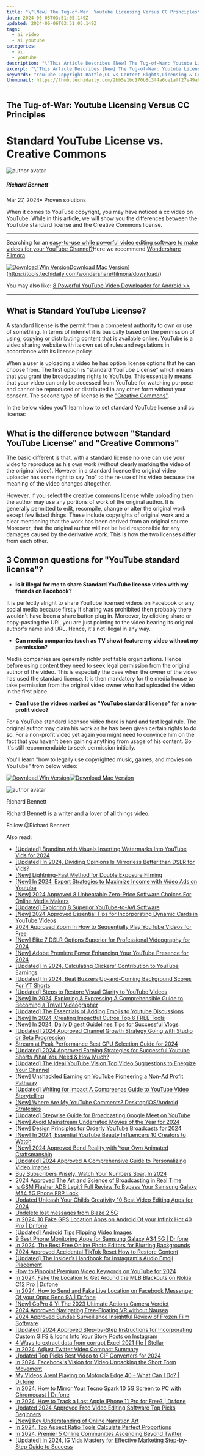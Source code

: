 ```yaml
---
title: "\"[New] The Tug-of-War  Youtube Licensing Versus CC Principles\""
date: 2024-06-05T03:51:05.149Z
updated: 2024-06-06T03:51:05.149Z
tags:
  - ai video
  - ai youtube
categories:
  - ai
  - youtube
description: "\"This Article Describes [New] The Tug-of-War: Youtube Licensing Versus CC Principles\""
excerpt: "\"This Article Describes [New] The Tug-of-War: Youtube Licensing Versus CC Principles\""
keywords: "YouTube Copyright Battle,CC vs Content Rights,Licensing & Creative Commons,Streaming Service Controversy,Youtube Fair Use Policy,CC Principles Challenges,Media Sharing Dilemma"
thumbnail: https://thmb.techidaily.com/2bb5e1bc170b8c3f4a6ce1aff27e49a67b4dbeb274ccf0d0ed18fa3d929b62b2.jpg
---
```


## The Tug-of-War: Youtube Licensing Versus CC Principles

# Standard YouTube License vs. Creative Commons

![author avatar](https://images.wondershare.com/filmora/article-images/richard-bennett.jpg)

##### Richard Bennett

 Mar 27, 2024• Proven solutions

When it comes to YouTube copyright, you may have noticed a cc video on YouTube. While in this article, we will show you the differences between the YouTube standard license and the Creative Commons license.

---

Searching for an [easy-to-use while powerful video editing software to make videos for your YouTube Channel?](https://tools.techidaily.com/wondershare/filmora/download/)Here we recommend [Wondershare Filmora](https://tools.techidaily.com/wondershare/filmora/download/)

[![Download Win Version](https://images.wondershare.com/filmora/guide/download-btn-win.jpg)](https://tools.techidaily.com/wondershare/filmora/download/)[Download Mac Version](https://images.wondershare.com/filmora/guide/download-btn-mac.jpg)](https://tools.techidaily.com/wondershare/filmora/download/)

You may also like: [8 Powerful YouTube Video Downloader for Android >>](https://tools.techidaily.com/wondershare/filmora/download/)

---

## What is Standard YouTube License?

A standard license is the permit from a competent authority to own or use of something. In terms of internet it is basically based on the permission of using, copying or distributing content that is available online. YouTube is a video sharing website with its own set of rules and regulations in accordance with its license policy.

When a user is uploading a video he has option license options that he can choose from. The first option is "standard YouTube License" which means that you grant the broadcasting rights to YouTube. This essentially means that your video can only be accessed from YouTube for watching purpose and cannot be reproduced or distributed in any other form without your consent. The second type of license is the ["Creative Commons"](https://tools.techidaily.com/wondershare/filmora/download/).

In the below video you'll learn how to set standard YouTube license and cc license:

## What is the difference between "Standard YouTube License" and "Creative Commons"

The basic different is that, with a standard license no one can use your video to reproduce as his own work (without clearly marking the video of the original video). However in a standard licence the original video uploader has some right to say "no" to the re-use of his video because the meaning of the video changes altogether.

However, if you select the creative commons license while uploading then the author may use any portions of work of the original author. It is generally permitted to edit, recompile, change or alter the original work except few listed things. These include copyrights of original work and a clear mentioning that the work has been derived from an original source. Moreover, that the original author will not be held responsible for any damages caused by the derivative work. This is how the two licenses differ from each other.

## 3 Common questions for "YouTube standard license"?

* **Is it illegal for me to share Standard YouTube license video with my friends on Facebook?**

It is perfectly alright to share YouTube licensed videos on Facebook or any social media because firstly if sharing was prohibited then probably there wouldn't have been a share button plug in. Moreover, by clicking share or copy-pasting the URL you are just pointing to the video bearing its original author's name and URL. Hence, it's not illegal in any way.

* **Can media companies (such as TV show) feature my video without my permission?**

Media companies are generally richly profitable organizations. Hence before using content they need to seek legal permission from the original author of the video. This is especially the case when the owner of the video has used the standard license. It is then mandatory for the media house to take permission from the original video owner who had uploaded the video in the first place.

* **Can I use the videos marked as "YouTube standard license" for a non-profit video?**

For a YouTube standard licensed video there is hard and fast legal rule. The original author may claim his work as he has been given certain rights to do so. For a non-profit video yet again you might need to convince him on the fact that you haven't been gaining anything from usage of his content. So it's still recommendable to seek permission initially.

You'll learn "how to legally use copyrighted music, games, and movies on YouTube" from below video:

[![Download Win Version](https://images.wondershare.com/filmora/guide/download-btn-win.jpg)](https://tools.techidaily.com/wondershare/filmora/download/)[![Download Mac Version](https://images.wondershare.com/filmora/guide/download-btn-mac.jpg)](https://tools.techidaily.com/wondershare/filmora/download/)

![author avatar](https://images.wondershare.com/filmora/article-images/richard-bennett.jpg)

Richard Bennett

Richard Bennett is a writer and a lover of all things video.

Follow @Richard Bennett

<span class="atpl-alsoreadstyle">Also read:</span>
<div><ul>
<li><a href="https://facebook-record-videos.techidaily.com/updated-branding-with-visuals-inserting-watermarks-into-youtube-vids-for-2024/"><u>[Updated] Branding with Visuals  Inserting Watermarks Into YouTube Vids for 2024</u></a></li>
<li><a href="https://facebook-record-videos.techidaily.com/updated-in-2024-dividing-opinions-is-mirrorless-better-than-dslr-for-vids/"><u>[Updated] In 2024, Dividing Opinions  Is Mirrorless Better than DSLR for Vids?</u></a></li>
<li><a href="https://facebook-record-videos.techidaily.com/new-lightning-fast-method-for-double-exposure-filming/"><u>[New] Lightning-Fast Method for Double Exposure Filming</u></a></li>
<li><a href="https://facebook-record-videos.techidaily.com/new-in-2024-expert-strategies-to-maximize-income-with-video-ads-on-youtube/"><u>[New] In 2024, Expert Strategies to Maximize Income with Video Ads on Youtube</u></a></li>
<li><a href="https://facebook-record-videos.techidaily.com/new-2024-approved-8-unbeatable-zero-price-software-choices-for-online-media-makers/"><u>[New] 2024 Approved  8 Unbeatable Zero-Price Software Choices For Online Media Makers</u></a></li>
<li><a href="https://facebook-record-videos.techidaily.com/updated-exploring-8-superior-youtube-to-avi-software/"><u>[Updated] Exploring 8 Superior YouTube-to-AVI Software</u></a></li>
<li><a href="https://facebook-record-videos.techidaily.com/new-2024-approved-essential-tips-for-incorporating-dynamic-cards-in-youtube-videos/"><u>[New] 2024 Approved  Essential Tips for Incorporating Dynamic Cards in YouTube Videos</u></a></li>
<li><a href="https://facebook-record-videos.techidaily.com/2024-approved-zoom-in-how-to-sequentially-play-youtube-videos-for-free/"><u>2024 Approved  Zoom In  How to Sequentially Play YouTube Videos for Free</u></a></li>
<li><a href="https://facebook-record-videos.techidaily.com/new-elite-7-dslr-options-superior-for-professional-videography-for-2024/"><u>[New] Elite 7 DSLR Options Superior for Professional Videography for 2024</u></a></li>
<li><a href="https://facebook-record-videos.techidaily.com/new-adobe-premiere-power-enhancing-your-youtube-presence-for-2024/"><u>[New] Adobe Premiere Power  Enhancing Your YouTube Presence for 2024</u></a></li>
<li><a href="https://facebook-record-videos.techidaily.com/updated-in-2024-calculating-clickers-contribution-to-youtube-earnings/"><u>[Updated] In 2024, Calculating Clickers' Contribution to YouTube Earnings</u></a></li>
<li><a href="https://facebook-record-videos.techidaily.com/updated-in-2024-beat-buzzers-up-and-coming-background-scores-for-yt-shorts/"><u>[Updated] In 2024, Beat Buzzers  Up-and-Coming Background Scores For YT Shorts</u></a></li>
<li><a href="https://facebook-record-videos.techidaily.com/updated-steps-to-restore-visual-clarity-to-youtube-videos/"><u>[Updated] Steps to Restore Visual Clarity to YouTube Videos</u></a></li>
<li><a href="https://facebook-record-videos.techidaily.com/new-in-2024-exploring-and-expressing-a-comprehensible-guide-to-becoming-a-travel-videographer/"><u>[New] In 2024, Exploring & Expressing  A Comprehensible Guide to Becoming a Travel Videographer</u></a></li>
<li><a href="https://facebook-record-videos.techidaily.com/updated-the-essentials-of-adding-emojis-to-youtube-discussions/"><u>[Updated] The Essentials of Adding Emojis to Youtube Discussions</u></a></li>
<li><a href="https://facebook-record-videos.techidaily.com/new-in-2024-creating-impactful-outros-top-6-free-tools/"><u>[New] In 2024, Creating Impactful Outros  Top 6 FREE Tools</u></a></li>
<li><a href="https://facebook-record-videos.techidaily.com/new-in-2024-daily-digest-guidelines-tips-for-successful-vlogs/"><u>[New] In 2024, Daily Digest Guidelines  Tips for Successful Vlogs</u></a></li>
<li><a href="https://facebook-record-videos.techidaily.com/updated-2024-approved-channel-growth-strategy-going-with-studio-or-beta-progression/"><u>[Updated] 2024 Approved  Channel Growth Strategy  Going with Studio or Beta Progression</u></a></li>
<li><a href="https://facebook-record-videos.techidaily.com/stream-at-peak-performance-best-gpu-selection-guide-for-2024/"><u>Stream at Peak Performance  Best GPU Selection Guide for 2024</u></a></li>
<li><a href="https://facebook-record-videos.techidaily.com/updated-2024-approved-earning-strategies-for-successful-youtube-shorts-what-you-need-and-how-much/"><u>[Updated] 2024 Approved  Earning Strategies for Successful Youtube Shorts  What You Need & How Much?</u></a></li>
<li><a href="https://facebook-record-videos.techidaily.com/updated-the-ideal-youtube-vision-top-video-suggestions-to-energize-your-channel/"><u>[Updated] The Ideal YouTube Vision  Top Video Suggestions to Energize Your Channel</u></a></li>
<li><a href="https://facebook-record-videos.techidaily.com/new-unshackled-earning-on-youtube-pioneering-a-non-ad-profit-pathway/"><u>[New] Unshackled Earning on YouTube  Pioneering a Non-Ad Profit Pathway</u></a></li>
<li><a href="https://facebook-record-videos.techidaily.com/updated-writing-for-impact-a-compreenas-guide-to-youtube-video-storytelling/"><u>[Updated] Writing for Impact  A Compreenas Guide to YouTube Video Storytelling</u></a></li>
<li><a href="https://facebook-record-videos.techidaily.com/new-where-are-my-youtube-comments-desktopiosandroid-strategies/"><u>[New] Where Are My YouTube Comments? Desktop/iOS/Android Strategies</u></a></li>
<li><a href="https://facebook-record-videos.techidaily.com/updated-stepwise-guide-for-broadcasting-google-meet-on-youtube/"><u>[Updated] Stepwise Guide for Broadcasting Google Meet on YouTube</u></a></li>
<li><a href="https://facebook-record-videos.techidaily.com/new-avoid-mainstream-underrated-movies-of-the-year-for-2024/"><u>[New] Avoid Mainstream  Underrated Movies of the Year for 2024</u></a></li>
<li><a href="https://facebook-record-videos.techidaily.com/new-design-principles-for-orderly-youtube-broadcasts-for-2024/"><u>[New] Design Principles for Orderly YouTube Broadcasts for 2024</u></a></li>
<li><a href="https://facebook-record-videos.techidaily.com/new-in-2024-essential-youtube-beauty-influencers-10-creators-to-watch/"><u>[New] In 2024, Essential YouTube Beauty Influencers  10 Creators to Watch</u></a></li>
<li><a href="https://facebook-record-videos.techidaily.com/new-2024-approved-bend-reality-with-your-own-animated-craftsmanship/"><u>[New] 2024 Approved  Bend Reality with Your Own Animated Craftsmanship</u></a></li>
<li><a href="https://facebook-record-videos.techidaily.com/updated-2024-approved-a-comprehensive-guide-to-personalizing-video-images/"><u>[Updated] 2024 Approved  A Comprehensive Guide to Personalizing Video Images</u></a></li>
<li><a href="https://facebook-record-videos.techidaily.com/buy-subscribers-wisely-watch-your-numbers-soar-in-2024/"><u>Buy Subscribers Wisely, Watch Your Numbers Soar, In 2024</u></a></li>
<li><a href="https://some-skills.techidaily.com/2024-approved-the-art-and-science-of-broadcasting-in-real-time/"><u>2024 Approved  The Art and Science of Broadcasting in Real Time</u></a></li>
<li><a href="https://android-frp.techidaily.com/is-gsm-flasher-adb-legit-full-review-to-bypass-your-samsung-galaxy-m54-5g-phone-frp-lock-by-drfone-android/"><u>Is GSM Flasher ADB Legit? Full Review To Bypass Your Samsung Galaxy M54 5G Phone FRP Lock</u></a></li>
<li><a href="https://video-ai-editor.techidaily.com/updated-unleash-your-childs-creativity-10-best-video-editing-apps-for-2024/"><u>Updated Unleash Your Childs Creativity 10 Best Video Editing Apps for 2024</u></a></li>
<li><a href="https://techidaily.com/undelete-lost-messages-from-blaze-2-5g-by-fonelab-android-recover-messages/"><u>Undelete lost messages from Blaze 2 5G</u></a></li>
<li><a href="https://android-location.techidaily.com/in-2024-10-fake-gps-location-apps-on-android-of-your-infinix-hot-40-pro-drfone-by-drfone-virtual/"><u>In 2024, 10 Fake GPS Location Apps on Android Of your Infinix Hot 40 Pro | Dr.fone</u></a></li>
<li><a href="https://extra-lessons.techidaily.com/updated-android-tips-flipping-video-images/"><u>[Updated] Android Tips  Flipping Video Images</u></a></li>
<li><a href="https://android-location-track.techidaily.com/9-best-phone-monitoring-apps-for-samsung-galaxy-a34-5g-drfone-by-drfone-virtual-android/"><u>9 Best Phone Monitoring Apps for Samsung Galaxy A34 5G | Dr.fone</u></a></li>
<li><a href="https://smart-video-creator.techidaily.com/in-2024-the-best-free-online-photo-editors-for-blurring-backgrounds/"><u>In 2024, The Best Free Online Photo Editors for Blurring Backgrounds</u></a></li>
<li><a href="https://tiktok-videos.techidaily.com/2024-approved-accidental-tiktok-reset-how-to-restore-content/"><u>2024 Approved  Accidental TikTok Reset  How to Restore Content</u></a></li>
<li><a href="https://instagram-video-files.techidaily.com/updated-the-insiders-handbook-for-instagrams-audio-emoji-placement/"><u>[Updated] The Insider’s Handbook for Instagram's Audio Emoji Placement</u></a></li>
<li><a href="https://youtube-help.techidaily.com/how-to-pinpoint-premium-video-keywords-on-youtube-for-2024/"><u>How to Pinpoint Premium Video Keywords on YouTube for 2024</u></a></li>
<li><a href="https://review-topics.techidaily.com/in-2024-fake-the-location-to-get-around-the-mlb-blackouts-on-nokia-c12-pro-drfone-by-drfone-virtual-android/"><u>In 2024, Fake the Location to Get Around the MLB Blackouts on Nokia C12 Pro | Dr.fone</u></a></li>
<li><a href="https://location-social.techidaily.com/in-2024-how-to-send-and-fake-live-location-on-facebook-messenger-of-your-oppo-reno-9a-drfone-by-drfone-virtual-android/"><u>In 2024, How to Send and Fake Live Location on Facebook Messenger Of your Oppo Reno 9A | Dr.fone</u></a></li>
<li><a href="https://some-knowledge.techidaily.com/new-gopro-and-yi-the-2023-ultimate-actions-camera-verdict/"><u>[New] GoPro & YI  The 2023 Ultimate Actions Camera Verdict</u></a></li>
<li><a href="https://extra-skills.techidaily.com/2024-approved-navigating-free-floating-vr-without-nausea/"><u>2024 Approved  Navigating Free-Floating VR without Nausea</u></a></li>
<li><a href="https://screen-video-capture.techidaily.com/2024-approved-sundae-surveillance-insightful-review-of-frozen-film-software/"><u>2024 Approved  Sundae Surveillance  Insightful Review of Frozen Film Software</u></a></li>
<li><a href="https://instagram-clips.techidaily.com/updated-2024-approved-step-by-step-instructions-for-incorporating-custom-gifs-and-icons-into-your-story-posts-on-instagram/"><u>[Updated] 2024 Approved  Step-by-Step Instructions for Incorporating Custom GIFS & Icons Into Your Story Posts on Instagram</u></a></li>
<li><a href="https://phone-solutions.techidaily.com/4-ways-to-extract-data-from-corrupt-excel-2021-file-stellar-by-stellar-guide/"><u>4 Ways to extract data from corrupt Excel 2021 file | Stellar</u></a></li>
<li><a href="https://twitter-videos.techidaily.com/in-2024-adjust-twitter-video-compact-summary/"><u>In 2024, Adjust Twitter Video Compact Summary</u></a></li>
<li><a href="https://ai-video-tools.techidaily.com/updated-top-picks-best-video-to-gif-converters-for-2024/"><u>Updated Top Picks Best Video to GIF Converters for 2024</u></a></li>
<li><a href="https://facebook-video-recording.techidaily.com/in-2024-facebooks-vision-for-video-unpacking-the-short-form-movement/"><u>In 2024, Facebook's Vision for Video   Unpacking the Short Form Movement</u></a></li>
<li><a href="https://fix-guide.techidaily.com/my-videos-arent-playing-on-motorola-edge-40-what-can-i-do-drfone-by-drfone-fix-android-problems-fix-android-problems/"><u>My Videos Arent Playing on Motorola Edge 40 – What Can I Do? | Dr.fone</u></a></li>
<li><a href="https://screen-mirror.techidaily.com/in-2024-how-to-mirror-your-tecno-spark-10-5g-screen-to-pc-with-chromecast-drfone-by-drfone-android/"><u>In 2024, How to Mirror Your Tecno Spark 10 5G Screen to PC with Chromecast | Dr.fone</u></a></li>
<li><a href="https://ios-location-track.techidaily.com/in-2024-how-to-track-a-lost-apple-iphone-11-pro-for-free-drfone-by-drfone-virtual-ios/"><u>In 2024, How to Track a Lost Apple iPhone 11 Pro for Free? | Dr.fone</u></a></li>
<li><a href="https://video-creation-software.techidaily.com/updated-2024-approved-free-video-editing-software-top-picks-beginners/"><u>Updated 2024 Approved Free Video Editing Software Top Picks Beginners</u></a></li>
<li><a href="https://extra-support.techidaily.com/new-key-understanding-of-online-narration-art/"><u>[New] Key Understanding of Online Narration Art</u></a></li>
<li><a href="https://video-content-creator.techidaily.com/in-2024-top-aspect-ratio-tools-calculate-perfect-proportions/"><u>In 2024, Top Aspect Ratio Tools Calculate Perfect Proportions</u></a></li>
<li><a href="https://twitter-clips.techidaily.com/in-2024-premier-5-online-communities-ascending-beyond-twitter/"><u>In 2024, Premier 5 Online Communities Ascending Beyond Twitter</u></a></li>
<li><a href="https://instagram-video-files.techidaily.com/updated-in-2024-ig-vids-mastery-for-effective-marketing-step-by-step-guide-to-success/"><u>[Updated] In 2024, IG Vids Mastery for Effective Marketing  Step-by-Step Guide to Success</u></a></li>
</ul></div>

<ins class="adsbygoogle"
      style="display:block"
      data-ad-client="ca-pub-7571918770474297"
      data-ad-slot="8358498916"
      data-ad-format="auto"
      data-full-width-responsive="true"></ins>